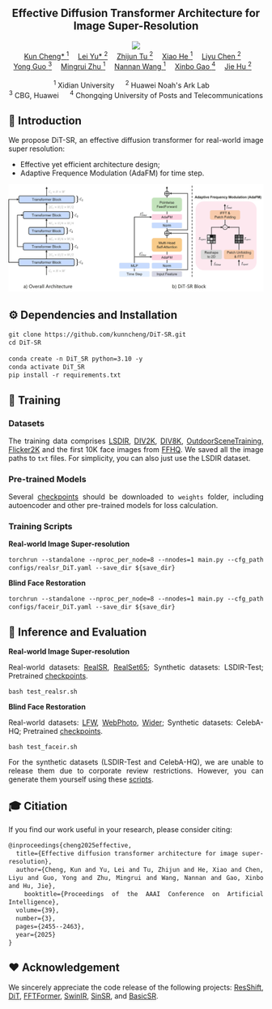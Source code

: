 <div align="center">
<h2>Effective Diffusion Transformer Architecture for Image Super-Resolution</h2>
<a href='https://arxiv.org/abs/2409.19589'><img src='https://img.shields.io/badge/arXiv-2409.19589-b31b1b.svg'></a>
<div>
    <a href='https://github.com/kunncheng'>Kun Cheng* <sup>1</sup></a>&emsp;
    <a href='https://github.com/kunncheng/DiT-SR'>Lei Yu* <sup>2</a>&emsp;
    <a href='https://scholar.google.com/citations?hl=en&user=kSPs6FsAAAAJ&view_op=list_works&sortby=pubdate' target='_blank'>Zhijun Tu <sup>2</sup></a>&emsp;
    <a href='https://github.com/LearningHx'>Xiao He <sup>1</sup></a>&emsp;
    <a href='https://github.com/kunncheng/DiT-SR'>Liyu Chen <sup>2</sup></a>&emsp;<br/>
    <a href='https://github.com/kunncheng/DiT-SR'>Yong Guo <sup>3</sup></a>&emsp;
    <a href='https://web.xidian.edu.cn/mrzhu/en/index.html'>Mingrui Zhu <sup>1</sup></a>&emsp;
    <a href='https://web.xidian.edu.cn/nnwang/'>Nannan Wang <sup>1</sup></a>&emsp;
    <a href='https://see.xidian.edu.cn/faculty/xbgao/'>Xinbo Gao <sup>4</sup></a>&emsp;
    <a href='https://scholar.google.com/citations?user=o-3D3K4AAAAJ&hl=zh-CN'>Jie Hu <sup>2</sup></a>&emsp;
</div>
<br>
<div>
    <sup>1</sup> Xidian University &emsp; <sup>2</sup> Huawei Noah's Ark Lab &emsp; <br/><sup>3</sup> CBG, Huawei &emsp; <sup>4</sup> Chongqing University of Posts and
Telecommunications
</div>
<div align="justify">

## 🔎 Introduction 

We propose DiT-SR, an effective diffusion transformer for real-world image super resolution:
 - Effective yet efficient architecture design;
 - Adaptive Frequence Modulation (AdaFM) for time step.

<p align="center">
  <img src="assets/framework.jpg">
</p>


## ⚙️ Dependencies and Installation

```
git clone https://github.com/kunncheng/DiT-SR.git
cd DiT-SR

conda create -n DiT_SR python=3.10 -y
conda activate DiT_SR
pip install -r requirements.txt
```

## 🌈 Training
### Datasets
The training data comprises [LSDIR](https://data.vision.ee.ethz.ch/yawli/index.html), [DIV2K](https://data.vision.ee.ethz.ch/cvl/DIV2K/), [DIV8K](https://ieeexplore.ieee.org/document/9021973), [OutdoorSceneTraining](https://mmlab.ie.cuhk.edu.hk/projects/SFTGAN/), [Flicker2K](https://www.kaggle.com/datasets/hliang001/flickr2k) and the first 10K face images from [FFHQ](https://github.com/NVlabs/ffhq-dataset). We saved all the image paths to ```txt``` files. For simplicity, you can also just use the LSDIR dataset.

### Pre-trained Models
Several [checkpoints](https://drive.google.com/drive/folders/15EQYY3aKUKB9N3ec-AsXAZlhdCFzhT4R?usp=sharing) should be downloaded to ```weights``` folder, including autoencoder and other pre-trained models for loss calculation.

### Training Scripts
**Real-world Image Super-resolution**
```
torchrun --standalone --nproc_per_node=8 --nnodes=1 main.py --cfg_path configs/realsr_DiT.yaml --save_dir ${save_dir}
```

**Blind Face Restoration**
```
torchrun --standalone --nproc_per_node=8 --nnodes=1 main.py --cfg_path configs/faceir_DiT.yaml --save_dir ${save_dir}
```


## 🚀 Inference and Evaluation
**Real-world Image Super-resolution**

Real-world datasets: [RealSR](https://github.com/wyf0912/SinSR/tree/main/testdata), [RealSet65](https://github.com/wyf0912/SinSR/tree/main/testdata); Synthetic datasets: LSDIR-Test; Pretrained [checkpoints](https://drive.google.com/drive/folders/15EQYY3aKUKB9N3ec-AsXAZlhdCFzhT4R?usp=sharing).
```
bash test_realsr.sh
```

**Blind Face Restoration**

Real-world datasets: [LFW](https://xinntao.github.io/projects/gfpgan), [WebPhoto](https://xinntao.github.io/projects/gfpgan), [Wider](https://shangchenzhou.com/projects/CodeFormer/); Synthetic datasets: CelebA-HQ; Pretrained [checkpoints](https://drive.google.com/drive/folders/15EQYY3aKUKB9N3ec-AsXAZlhdCFzhT4R?usp=sharing).
```
bash test_faceir.sh
```
For the synthetic datasets (LSDIR-Test and CelebA-HQ), we are unable to release them due to corporate review restrictions. However, you can generate them yourself using these [scripts](https://github.com/zsyOAOA/ResShift/tree/journal/scripts).

## 🎓 Citiation
If you find our work useful in your research, please consider citing:
```
@inproceedings{cheng2025effective,
  title={Effective diffusion transformer architecture for image super-resolution},
  author={Cheng, Kun and Yu, Lei and Tu, Zhijun and He, Xiao and Chen, Liyu and Guo, Yong and Zhu, Mingrui and Wang, Nannan and Gao, Xinbo and Hu, Jie},
  booktitle={Proceedings of the AAAI Conference on Artificial Intelligence},
  volume={39},
  number={3},
  pages={2455--2463},
  year={2025}
}
```

## ❤️ Acknowledgement
We sincerely appreciate the code release of the following projects: [ResShift](https://github.com/zsyOAOA/ResShift), [DiT](https://github.com/facebookresearch/DiT), [FFTFormer](https://github.com/kkkls/FFTformer), [SwinIR](https://github.com/JingyunLiang/SwinIR), [SinSR](https://github.com/wyf0912/SinSR), and [BasicSR](https://github.com/XPixelGroup/BasicSR).
